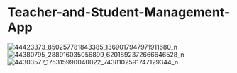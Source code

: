 # Teacher-and-Student-Management-App
![44423373_850257781843385_1369017947971911680_n](https://user-images.githubusercontent.com/26209053/47224681-61a02e00-d3bc-11e8-8d84-fb513bcc5b86.png)
![44380795_288916035056899_6201892372666646528_n](https://user-images.githubusercontent.com/26209053/47224682-61a02e00-d3bc-11e8-9088-3e6ace838f25.png)
![44303577_175315990040022_7438102591747129344_n](https://user-images.githubusercontent.com/26209053/47224683-6238c480-d3bc-11e8-95df-b5dde603155a.png)
